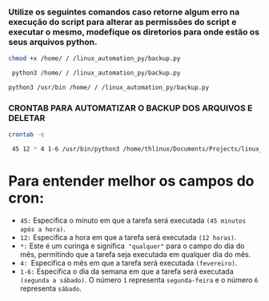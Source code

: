 ### Utilize os seguintes comandos caso retorne algum erro na execução do script para alterar as permissões do script e executar o mesmo, modefique os diretorios para onde estão os seus arquivos python.


```sh
chmod +x /home/ / /linux_automation_py/backup.py
```

```sh
 python3 /home/ / /linux_automation_py/backup.py
```
```sh
python3 /usr/bin /home/ / /linux_automation_py/backup.py   
```

### CRONTAB PARA AUTOMATIZAR O BACKUP DOS ARQUIVOS E DELETAR

```sh
crontab -e
```

```sh
 45 12 * 4 1-6 /usr/bin/python3 /home/thlinux/Documents/Projects/linux_automation_py/backup.py
```

# Para entender melhor os campos do cron:

- `45:` Especifica o minuto em que a tarefa será executada `(45 minutos após a hora)`.
- `12:` Especifica a hora em que a tarefa será executada `(12 horas)`.
- `*:` Este é um curinga e significa` "qualquer"` para o campo do dia do mês, permitindo que a tarefa seja executada em qualquer dia do mês.
- `4: `Especifica o mês em que a tarefa será executada `(fevereiro)`.
- `1-6:` Especifica o dia da semana em que a tarefa será executada `(segunda a sábado)`. O número `1` representa `segunda-feira` e o número `6` representa `sábado`.